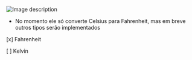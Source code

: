 ![Image description](https://i.imgur.com/qtzgz2u.png)

- No momento ele só converte Celsius para Fahrenheit, mas em breve outros tipos serão implementados

[x] Fahrenheit

[ ] Kelvin
